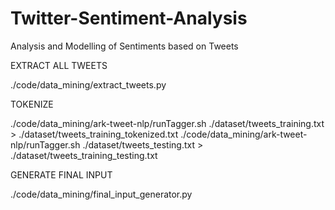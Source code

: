# Twitter-Sentiment-Analysis
Analysis and Modelling of Sentiments based on Tweets


EXTRACT ALL TWEETS

./code/data_mining/extract_tweets.py

TOKENIZE


./code/data_mining/ark-tweet-nlp/runTagger.sh ./dataset/tweets_training.txt > ./dataset/tweets_training_tokenized.txt
./code/data_mining/ark-tweet-nlp/runTagger.sh ./dataset/tweets_testing.txt > ./dataset/tweets_training_testing.txt


GENERATE FINAL INPUT

./code/data_mining/final_input_generator.py

